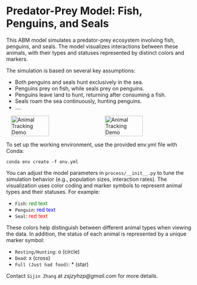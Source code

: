 # Predator-Prey Model: Fish, Penguins, and Seals
This ABM model simulates a predator-prey ecosystem involving fish, penguins, and seals. The model visualizes interactions between these animals, with their types and statuses represented by distinct colors and markers.

The simulation is based on several key assumptions:
- Both penguins and seals hunt exclusively in the sea.
- Penguins prey on fish, while seals prey on penguins.
- Penguins leave land to hunt, returning after consuming a fish.
- Seals roam the sea continuously, hunting penguins.
- ....

<div style="display: flex; justify-content: space-around;">
  <img src="etc/animation.gif" alt="Animal Tracking Demo" width="45%">
  <img src="etc/animation1.gif" alt="Animal Tracking Demo" width="45%">
</div>

To set up the working environment, use the provided env.yml file with Conda:

```
conda env create -f env.yml
```
You can adjust the model parameters in `process/__init__.py` to tune the simulation behavior (e.g., population sizes, interaction rates). The visualization uses color coding and marker symbols to represent animal types and their statuses. For example:

- `Fish`: <span style="color: green">red text</span>
- `Penguin`: <span style="color: blue">red text</span>
- `Seal`: <span style="color: red">red text</span>

These colors help distinguish between different animal types when viewing the data. In addition, the status of each animal is represented by a unique marker symbol:

- `Resting/Hunting`: o (circle)
- `Dead`: x (cross)
- `Full (Just had food)`: * (star)

Contact `Sijin Zhang` at _zsjzyhzp@gmail.com_ for more details.